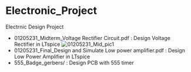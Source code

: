 # Electronic_Project
Electrnic Design Project

- 01205231_Midterm_Voltage Rectifier Circuit.pdf
  : Design Voltage Rectifier in LTspice
  ![01205231_Mid_pic1](https://user-images.githubusercontent.com/83958622/220804924-fbfd575a-b2c5-4d11-b42c-e89442536331.png)
- 01205231_Final_Design and Simulate Low power amplifier.pdf
  : Design Low Power Amplifier in LTspice
- 555_Badge_gerbers/
  : Design PCB with 555 timer




